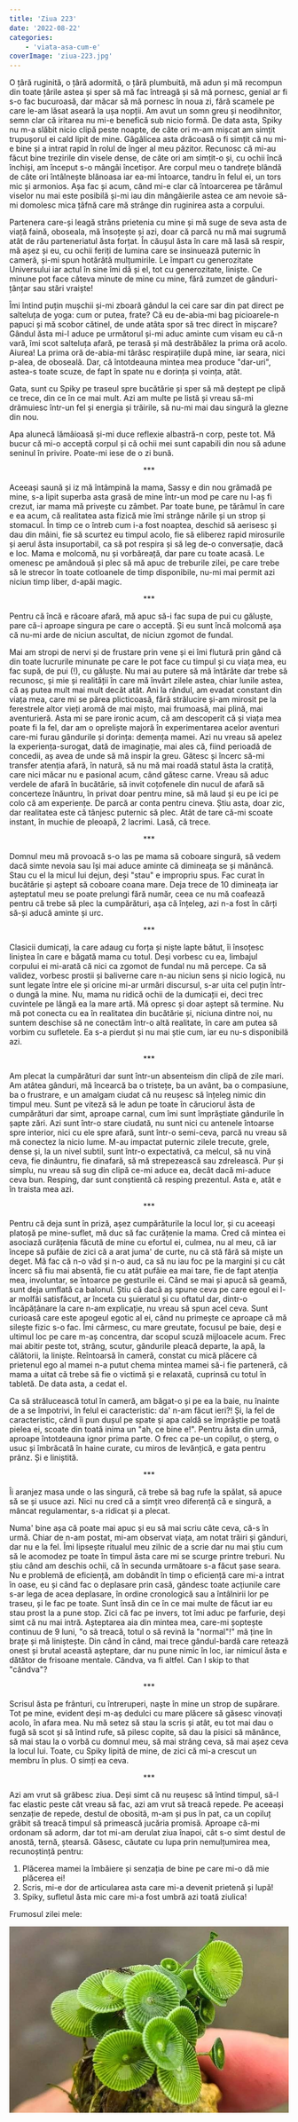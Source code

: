 ```yaml
---
title: 'Ziua 223'
date: '2022-08-22'
categories:
    - 'viata-asa-cum-e'
coverImage: 'ziua-223.jpg'
---
```


O țâră ruginită, o țâră adormită, o țâră plumbuită, mă adun și mă recompun din toate țârile astea și sper să mă fac întreagă și să mă pornesc, genial ar fi s-o fac bucuroasă, dar măcar să mă pornesc în noua zi, fără scamele pe care le-am lăsat aseară la ușa nopții. Am avut un somn greu și neodihnitor, semn clar că iritarea nu mi-e benefică sub nicio formă. De data asta, Spiky nu m-a slăbit nicio clipă peste noapte, de câte ori m-am mișcat am simțit trupușorul ei cald lipit de mine. Gâgâlicea asta drăcoasă o fi simțit că nu mi-e bine și a intrat rapid în rolul de înger al meu păzitor. Recunosc că mi-au făcut bine trezirile din visele dense, de câte ori am simțit-o și, cu ochii încă închiși, am început s-o mângâi încetișor. Are corpul meu o tandrețe blândă de câte ori întâlnește blănoasa iar ea-mi întoarce, tandru în felul ei, un tors mic și armonios. Așa fac și acum, când mi-e clar că întoarcerea pe tărâmul viselor nu mai este posibilă și-mi iau din mângâierile astea ce am nevoie să-mi domolesc mica țâfnă care mă strânge din ruginirea asta a corpului.

Partenera care-și leagă strâns prietenia cu mine și mă suge de seva asta de viață faină, oboseala, mă însoțește și azi, doar că parcă nu mă mai sugrumă atât de rău parteneriatul ăsta forțat. În căușul ăsta în care mă lasă să respir, mă așez și eu, cu ochii feriți de lumina care se insinuează puternic în cameră, și-mi spun hotărâtă mulțumirile. Le împart cu generozitate Universului iar actul în sine îmi dă și el, tot cu generozitate, liniște. Ce minune pot face câteva minute de mine cu mine, fără zumzet de gânduri-țânțar sau stări vraiște!

Îmi întind puțin mușchii și-mi zboară gândul la cei care sar din pat direct pe salteluța de yoga: cum or putea, frate? Că eu de-abia-mi bag picioarele-n papuci și mă scobor cătinel, de unde atâta spor să trec direct în mișcare? Gândul ăsta mi-l aduce pe următorul și-mi aduc aminte cum visam eu că-n vară, îmi scot salteluța afară, pe terasă și mă destrăbălez la prima oră acolo. Aiurea! La prima oră de-abia-mi târăsc respirațiile după mine, iar seara, nici p-alea, de oboseală. Dar, că întotdeauna mintea mea produce "dar-uri", astea-s toate scuze, de fapt în spate nu e dorința și voința, atât.

Gata, sunt cu Spiky pe traseul spre bucătărie și sper să mă deștept pe clipă ce trece, din ce în ce mai mult. Azi am multe pe listă și vreau să-mi drămuiesc într-un fel și energia și trăirile, să nu-mi mai dau singură la glezne din nou.

Apa alunecă lămâioasă și-mi duce reflexie albastră-n corp, peste tot. Mă bucur că mi-o acceptă corpul și că ochii mei sunt capabili din nou să adune seninul în privire. Poate-mi iese de o zi bună.

<p style="text-align: center;">***</p>

Aceeași saună și iz mă întâmpină la mama, Sassy e din nou grămadă pe mine, s-a lipit superba asta grasă de mine într-un mod pe care nu l-aș fi crezut, iar mama mă privește cu zâmbet. Par toate bune, pe tărâmul în care e ea acum, că realitatea asta fizică mie îmi strânge nările și un strop și stomacul. În timp ce o întreb cum i-a fost noaptea, deschid să aerisesc și dau din mâini, fie să scurtez eu timpul acolo, fie să eliberez rapid mirosurile și aerul ăsta insuportabil, ca să pot respira și să leg de-o conversație, dacă e loc. Mama e molcomă, nu și vorbăreață, dar pare cu toate acasă. Le omenesc pe amândouă și plec să mă apuc de treburile zilei, pe care trebe să le strecor în toate cotloanele de timp disponibile, nu-mi mai permit azi niciun timp liber, d-apăi magic.

<p style="text-align: center;">***</p>

Pentru că încă e răcoare afară, mă apuc să-i fac supa de pui cu găluște, pare că-i aproape singura pe care o acceptă. Și eu sunt încă molcomă așa că nu-mi arde de niciun ascultat, de niciun zgomot de fundal.

Mai am stropi de nervi și de frustare prin vene și ei îmi flutură prin gând că din toate lucrurile minunate pe care le pot face cu timpul și cu viața mea, eu fac supă, de pui (!), cu găluște. Nu mai au putere să mă întărâte dar trebe să recunosc, și mie și realității în care mă învârt zilele astea, chiar lunile astea, că aș putea mult mai mult decât atât. Ani la rândul, am evadat constant din viața mea, care mi se părea plicticoasă, fără strălucire și-am mirosit pe la ferestrele altor vieți aromă de mai mișto, mai frumoasă, mai plină, mai aventurieră. Asta mi se pare ironic acum, că am descoperit că și viața mea poate fi la fel, dar am o opreliște majoră în experimentarea acelor aventuri care-mi furau gândurile și dorința: demența mamei. Azi nu vreau să apelez la experiența-surogat, dată de imaginație, mai ales că, fiind perioadă de concedii, aș avea de unde să mă inspir la greu. Gătesc și încerc să-mi transfer atenția afară, în natură, să nu mă mai roadă statul ăsta la cratiță, care nici măcar nu e pasional acum, când gătesc carne. Vreau să aduc verdele de afară în bucătărie, să invit coțofenele din nucul de afară să concerteze înăuntru, în privat doar pentru mine, să mă laud și eu pe ici pe colo că am experiențe. De parcă ar conta pentru cineva. Știu asta, doar zic, dar realitatea este că tânjesc puternic să plec. Atât de tare că-mi scoate instant, în muchie de pleoapă, 2 lacrimi. Lasă, că trece.

<p style="text-align: center;">***</p>

Domnul meu mă provoacă s-o las pe mama să coboare singură, să vedem dacă simte nevoia sau își mai aduce aminte că dimineața se și mănâncă. Stau cu el la micul lui dejun, deși "stau" e impropriu spus. Fac curat în bucătărie și aștept să coboare coana mare. Deja trece de 10 dimineața iar așteptatul meu se poate prelungi fără număr, ceea ce nu mă coafează pentru că trebe să plec la cumpărături, așa că înțeleg, azi n-a fost în cărți să-și aducă aminte și urc.

<p style="text-align: center;">***</p>

Clasicii dumicați, la care adaug cu forța și niște lapte bătut, îi însoțesc liniștea în care e băgată mama cu totul. Deși vorbesc cu ea, limbajul corpului ei mi-arată că nici ca zgomot de fundal nu mă percepe. Ca să validez, vorbesc prostii și baliverne care n-au niciun sens și nicio logică, nu sunt legate între ele și oricine mi-ar urmări discursul, s-ar uita cel puțin într-o dungă la mine. Nu, mama nu ridică ochii de la dumicații ei, deci trec cuvintele pe lângă ea la mare artă. Mă opresc și doar aștept să termine. Nu mă pot conecta cu ea în realitatea din bucătărie și, niciuna dintre noi, nu suntem deschise să ne conectăm într-o altă realitate, în care am putea să vorbim cu sufletele. Ea s-a pierdut și nu mai știe cum, iar eu nu-s disponibilă azi.

<p style="text-align: center;">***</p>

Am plecat la cumpărături dar sunt într-un absenteism din clipă de zile mari. Am atâtea gânduri, mă încearcă ba o tristețe, ba un avânt, ba o compasiune, ba o frustrare, e un amalgam ciudat că nu reușesc să înțeleg nimic din timpul meu. Sunt pe viteză să le adun pe toate în căruciorul ăsta de cumpărături dar simt, aproape carnal, cum îmi sunt împrăștiate gândurile în șapte zări. Azi sunt într-o stare ciudată, nu sunt nici cu antenele întoarse spre interior, nici cu ele spre afară, sunt într-o semi-ceva, parcă nu vreau să mă conectez la nicio lume. M-au impactat puternic zilele trecute, grele, dense și, la un nivel subtil, sunt într-o expectativă, ca melcul, să nu vină ceva, fie dinăuntru, fie dinafară, să mă strepezească sau zdrelească. Pur și simplu, nu vreau să sug din clipă ce-mi aduce ea, decât dacă mi-aduce ceva bun. Resping, dar sunt conștientă că resping prezentul. Asta e, atât e în traista mea azi.

<p style="text-align: center;">***</p>

Pentru că deja sunt în priză, așez cumpărăturile la locul lor, și cu aceeași platoșă pe mine-suflet, mă duc să fac curățenie la mama. Cred că mintea ei asociază curățenia făcută de mine cu efortul ei, culmea, nu al meu, că iar începe să pufăie de zici că a arat juma' de curte, nu că stă fără să miște un deget. Mă fac că n-o văd și n-o aud, ca să nu iau foc pe la margini și cu cât încerc să fiu mai absentă, fie cu atât pufăie ea mai tare, fie de fapt atenția mea, involuntar, se întoarce pe gesturile ei. Când se mai și apucă să geamă, sunt deja umflată ca balonul. Știu că dacă aș spune ceva pe care egoul ei l-ar molfăi satisfăcut, ar înceta cu șuieratul și cu oftatul dar, dintr-o încăpățânare la care n-am explicație, nu vreau să spun acel ceva. Sunt curioasă care este apogeul egotic al ei, când nu primește ce aproape că mă silește fizic s-o fac. Îmi cârmesc, cu mare greutate, focusul pe baie, deși e ultimul loc pe care m-aș concentra, dar scopul scuză mijloacele acum. Frec mai abitir peste tot, strâng, scutur, gândurile pleacă departe, la apă, la călătorii, la liniște. Reîntoarsă în cameră, constat cu mică plăcere că prietenul ego al mamei n-a putut chema mintea mamei să-i fie parteneră, că mama a uitat că trebe să fie o victimă și e relaxată, cuprinsă cu totul în tabletă. De data asta, a cedat el.

Ca să strălucească totul în cameră, am băgat-o și pe ea la baie, nu înainte de a se împotrivi, în felul ei caracteristic: da' n-am făcut ieri?! Și, la fel de caracteristic, când îi pun dușul pe spate și apa caldă se împrăștie pe toată pielea ei, scoate din toată inima un "ah, ce bine e!". Pentru ăsta din urmă, aproape întotdeauna ignor prima parte. O frec ca pe-un copiluț, o șterg, o usuc și îmbrăcată în haine curate, cu miros de levănțică, e gata pentru prânz. Și e liniștită.

<p style="text-align: center;">***</p>

Îi aranjez masa unde o las singură, că trebe să bag rufe la spălat, să apuce să se și usuce azi. Nici nu cred că a simțit vreo diferență că e singură, a mâncat regulamentar, s-a ridicat și a plecat.

Numa' bine așa că poate mai apuc și eu să mai scriu câte ceva, că-s în urmă. Chiar de n-am postat, mi-am observat viața, am notat trăiri și gânduri, dar nu e la fel. Îmi lipsește ritualul meu zilnic de a scrie dar nu mai știu cum să le acomodez pe toate în timpul ăsta care mi se scurge printre treburi. Nu știu când am deschis ochii, că în secunda următoare s-a făcut șase seara. Nu e problemă de eficiență, am dobândit în timp o eficiență care mi-a intrat în oase, eu și când fac o deplasare prin casă, gândesc toate acțiunile care s-ar lega de acea deplasare, în ordine cronologică sau a întâlnirii lor pe traseu, și le fac pe toate. Sunt însă din ce în ce mai multe de făcut iar eu stau prost la a pune stop. Zici că fac pe invers, tot îmi aduc pe farfurie, deși simt că nu mai intră. Așteptarea aia din mintea mea, care-mi șoptește continuu de 9 luni, "o să treacă, totul o să revină la "normal"!" mă ține în brațe și mă liniștește. Din când în când, mai trece gândul-bardă care retează onest și brutal această așteptare, dar nu pune nimic în loc, iar nimicul ăsta e dătător de frisoane mentale. Cândva, va fi altfel. Can I skip to that "cândva"?

<p style="text-align: center;">***</p>

Scrisul ăsta pe frânturi, cu întreruperi, naște în mine un strop de supărare. Tot pe mine, evident deși m-aș dedulci cu mare plăcere să găsesc vinovați acolo, în afara mea. Nu mă setez să stau la scris și atât, eu tot mai dau o fugă să scot și să întind rufe, să pilesc copite, să dau la pisici să mănânce, să mai stau la o vorbă cu domnul meu, să mai strâng ceva, să mai așez ceva la locul lui. Toate, cu Spiky lipită de mine, de zici că mi-a crescut un membru în plus. O simți ea ceva.

<p style="text-align: center;">***</p>

Azi am vrut să grăbesc ziua. Deși simt că nu reușesc să întind timpul, să-l fac elastic peste cât vreau să fac, azi am vrut să treacă repede. Pe aceeași senzație de repede, destul de obosită, m-am și pus în pat, ca un copiluț grăbit să treacă timpul să primească jucăria promisă. Aproape că-mi ordonam să adorm, dar tot mi-am derulat ziua înapoi, cât s-o simt destul de anostă, ternă, ștearsă. Găsesc, căutate cu lupa prin nemulțumirea mea, recunoștință pentru:

1. Plăcerea mamei la îmbăiere și senzația de bine pe care mi-o dă mie plăcerea ei!
2. Scris, mi-e dor de articularea asta care mi-a devenit prietenă și lupă!
3. Spiky, sufletul ăsta mic care mi-a fost umbră azi toată ziulica!

Frumosul zilei mele:

![](images/ciuperca.jpeg)
